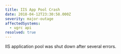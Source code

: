 ```yaml
---
title: IIS App Pool Crash
date: 2018-04-12T23:30:58.000Z
severity: major-outage
affectedSystems:
  - ugrc api
resolved: true
---
```


IIS application pool was shut down after several errors.
